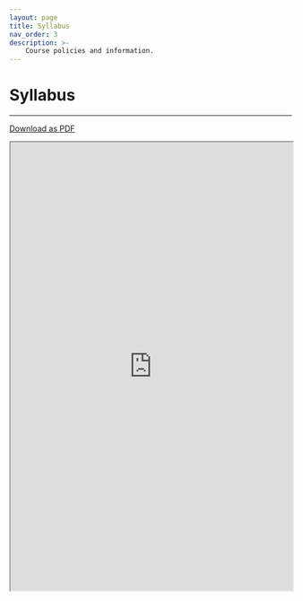 ```yaml
---
layout: page
title: Syllabus
nav_order: 3
description: >-
    Course policies and information.
---
```


# Syllabus

<hr>

<a href="https://github.com/ph142-ucb/su22/raw/master/src/syllabus-ph142-su2022.pdf">Download as PDF</a>

<iframe src="https://docs.google.com/document/d/1sEqBuqs7nsmCHphCB_Ttp8eYmvLYN4mb/preview" width="100%" height="800"></iframe>
